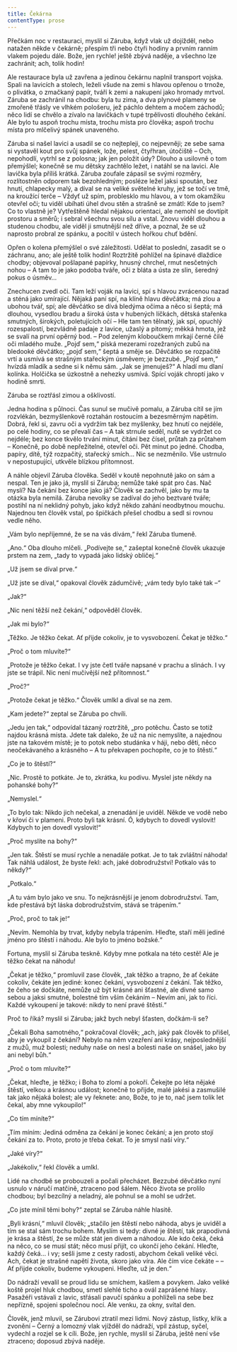 ```yaml
---
title: Čekárna
contentType: prose
---
```


<section>

Přečkám noc v restauraci, myslil si Záruba, když vlak už dojížděl, nebo natažen někde v čekárně; přespím tři nebo čtyři hodiny a prvním ranním vlakem pojedu dále. Bože, jen rychle! ještě zbývá naděje, a všechno lze zachránit; ach, tolik hodin!

</section>

<section>

Ale restaurace byla už zavřena a jedinou čekárnu naplnil transport vojska. Spali na lavicích a stolech, leželi všude na zemi s hlavou opřenou o trnože, o plivátka, o zmačkaný papír, tváří k zemi a nakupení jako hromady mrtvol. Záruba se zachránil na chodbu: byla tu zima, a dva plynové plameny se zmořeně třásly ve vlhkém pološeru, jež páchlo dehtem a močem záchodů; něco lidí se chvělo a zívalo na lavičkách v tupé trpělivosti dlouhého čekání. Ale bylo tu aspoň trochu místa, trochu místa pro člověka; aspoň trochu místa pro mlčelivý spánek unaveného.

Záruba si našel lavici a usadil se co nejtepleji, co nejpevněji; ze sebe sama si vystavěl kout pro svůj spánek, lože, pelest, čtyřhran, útočiště – Och, nepohodlí, vytrhl se z polosna; jak jen položit údy? Dlouho a usilovně o tom přemýšlel; konečně se mu dětsky zachtělo ležet, i natáhl se na lavici. Ale lavička byla příliš krátká. Záruba zoufale zápasil se svými rozměry, rozlítostněn odporem tak bezohledným; posléze ležel jaksi spoután, bez hnutí, chlapecky malý, a díval se na veliké světelné kruhy, jež se točí ve tmě, na kroužící terče – Vždyť už spím, problesklo mu hlavou, a v tom okamžiku otevřel oči; tu viděl ubíhati úhel dvou stěn a strašně se zmátl: Kde to jsem? Co to vlastně je? Vytřeštěně hledal nějakou orientaci, ale nemohl se dovtípit prostoru a směrů; i sebral všechnu svou sílu a vstal. Znovu viděl dlouhou a studenou chodbu, ale viděl ji smutnější než dříve, a poznal, že se už naprosto probral ze spánku, a pocítil v ústech hořkou chuť bdění.

Opřen o kolena přemýšlel o své záležitosti. Udělat to poslední, zasadit se o záchranu, ano; ale ještě tolik hodin! Roztržitě pohlížel na špinavé dlaždice chodby; objevoval pošlapané papírky, hnusný chrchel, rmut nesčetných nohou – A tam to je jako podoba tváře, oči z bláta a ústa ze slin, šeredný pokus o úsměv…

Znechucen zvedl oči. Tam leží voják na lavici, spí s hlavou zvrácenou nazad a sténá jako umírající. Nějaká paní spí, na klíně hlavu děvčátka; má zlou a ubohou tvář, spí; ale děvčátko se dívá bledýma očima a něco si šeptá; má dlouhou, vysedlou bradu a široká ústa v hubených líčkách, dětská stařenka smutných, širokých, poletujících očí – Hle tam ten tělnatý, jak spí, opuchlý rozespalostí, bezvládně padaje z lavice, užaslý a pitomý; měkká hmota, jež se svalí na první opěrný bod. – Pod zeleným kloboučkem mrkají černé čilé oči mladého muže. „Pojď sem,“ píská mezerami rozežraných zubů na bledooké děvčátko; „pojď sem,“ šeptá a směje se. Děvčátko se rozpačitě vrtí a usmívá se strašným stařeckým úsměvem; je bezzubé. „Pojď sem,“ hvízdá mladík a sedne si k němu sám. „Jak se jmenuješ?“ A hladí mu dlaní kolínka. Holčička se úzkostně a nehezky usmívá. Spící voják chroptí jako v hodině smrti.

Záruba se roztřásl zimou a ošklivostí.

Jedna hodina s půlnoci. Čas sunul se mučivě pomalu, a Záruba cítil se jím rozvlékán, bezmyšlenkově roztahán rostoucím a bezesměrným napětím. Dobrá, řekl si, zavru oči a vydržím tak bez myšlenky, bez hnutí co nejdéle, po celé hodiny, co se převalí čas – A tak strnule seděl, nutě se vydržet co nejdéle; bez konce tkvělo trvání minut, čítání bez čísel, průtah za průtahem – Konečně, po době nepřežitelné, otevřel oči. Pět minut po jedné. Chodba, papíry, dítě, týž rozpačitý, stařecký smích… Nic se nezměnilo. Vše ustrnulo v nepostupující, utkvěle blízkou přítomnost.

A náhle objevil Záruba člověka. Seděl v koutě nepohnutě jako on sám a nespal. Ten je jako já, myslil si Záruba; nemůže také spát pro čas. Nač myslí? Na čekání bez konce jako já? Člověk se zachvěl, jako by mu ta otázka byla nemilá. Záruba nevolky se zadíval do jeho beztvaré tváře; postihl na ní neklidný pohyb, jako když někdo zahání neodbytnou mouchu. Najednou ten člověk vstal, po špičkách přešel chodbu a sedl si rovnou vedle něho.

„Vám bylo nepříjemné, že se na vás dívám,“ řekl Záruba tlumeně.

„Ano.“ Oba dlouho mlčeli. „Podívejte se,“ zašeptal konečně člověk ukazuje prstem na zem, „tady to vypadá jako lidský obličej.“

„Už jsem se díval prve.“

„Už jste se díval,“ opakoval člověk zádumčivě; „vám tedy bylo také tak –“

„Jak?“

„Nic není těžší než čekání,“ odpověděl člověk.

„Jak mi bylo?“

„Těžko. Je těžko čekat. Ať přijde cokoliv, je to vysvobození. Čekat je těžko.“

„Proč o tom mluvíte?“

„Protože je těžko čekat. I vy jste četl tváře napsané v prachu a slinách. I vy jste se trápil. Nic není mučivější než přítomnost.“

„Proč?“

„Protože čekat je těžko.“ Člověk umlkl a díval se na zem.

„Kam jedete?“ zeptal se Záruba po chvíli.

„Jedu jen tak,“ odpovídal tázaný roztržitě, „pro potěchu. Často se totiž najdou krásná místa. Jdete tak daleko, že už na nic nemyslíte, a najednou jste na takovém místě; je to potok nebo studánka v háji, nebo děti, něco neočekávaného a krásného – A tu překvapen pochopíte, co je to štěstí.“

„Co je to štěstí?“

„Nic. Prostě to potkáte. Je to, zkrátka, ku podivu. Myslel jste někdy na pohanské bohy?“

„Nemyslel.“

„To bylo tak: Nikdo jich nečekal, a znenadání je uviděl. Někde ve vodě nebo v křoví či v plameni. Proto byli tak krásní. Ó, kdybych to dovedl vyslovit! Kdybych to jen dovedl vyslovit!“

„Proč myslíte na bohy?“

„Jen tak. Štěstí se musí rychle a nenadále potkat. Je to tak zvláštní náhoda! Tak náhlá událost, že byste řekl: ach, jaké dobrodružství! Potkalo vás to někdy?“

„Potkalo.“

„A tu vám bylo jako ve snu. To nejkrásnější je jenom dobrodružství. Tam, kde přestává být láska dobrodružstvím, stává se trápením.“

„Proč, proč to tak je!“

„Nevím. Nemohla by trvat, kdyby nebyla trápením. Hleďte, staří měli jediné jméno pro štěstí i náhodu. Ale bylo to jméno božské.“

Fortuna, myslil si Záruba teskně. Kdyby mne potkala na této cestě! Ale je těžko čekat na náhodu!

„Čekat je těžko,“ promluvil zase člověk, „tak těžko a trapno, že ať čekáte cokoliv, čekáte jen jediné: konec čekání, vysvobození z čekání. Tak těžko, že čeho se dočkáte, nemůže už být krásné ani šťastné, ale divné samo sebou a jaksi smutné, bolestné tím vším čekáním – Nevím ani, jak to říci. Každé vykoupení je takové: nikdy to není pravé štěstí.“

Proč to říká? myslil si Záruba; jakž bych nebyl šťasten, dočkám-li se?

„Čekali Boha samotného,“ pokračoval člověk; „ach, jaký pak člověk to přišel, aby je vykoupil z čekání? Nebylo na něm vzezření ani krásy, nejposlednější z mužů, muž bolesti; neduhy naše on nesl a bolesti naše on snášel, jako by ani nebyl bůh.“

„Proč o tom mluvíte?“

„Čekat, hleďte, je těžko; i Boha to zlomí a pokoří. Čekejte po léta nějaké štěstí, velkou a krásnou událost; konečně to přijde, malé jakési a zasmušilé tak jako nějaká bolest; ale vy řeknete: ano, Bože, to je to, nač jsem tolik let čekal, aby mne vykoupilo!“

„Co tím míníte?“

„Tím míním: Jediná odměna za čekání je konec čekání; a jen proto stojí čekání za to. Proto, proto je třeba čekat. To je smysl naší víry.“

„Jaké víry?“

„Jakékoliv,“ řekl člověk a umlkl.

Lidé na chodbě se probouzeli a počali přecházet. Bezzubé děvčátko nyní usnulo v náručí matčině, ztraceno pod šálem. Něco života se prolilo chodbou; byl bezcílný a neladný, ale pohnul se a mohl se udržet.

„Co jste mínil těmi bohy?“ zeptal se Záruba náhle hlasitě.

„Byli krásní,“ mluvil člověk; „stačilo jen štěstí nebo náhoda, abys je uviděl a tím se stal sám trochu bohem. Myslím si tedy: divné je štěstí, tak prapodivná je krása a štěstí, že se může stát jen divem a náhodou. Ale kdo čeká, čeká na něco, co se musí stát; něco musí přijít, co ukončí jeho čekání. Hleďte, každý čeká… i vy; sešli jsme z cesty radosti, abychom čekali veliké věci. Ach, čekat je strašné napětí života, skoro jako víra. Ale čím více čekáte – – Ať přijde cokoliv, budeme vykoupeni. Hleďte, už je den.“

Do nádraží vevalil se proud lidu se smíchem, kašlem a povykem. Jako veliké koště projel hluk chodbou, smetl slehlé ticho a ovál zaprášené hlasy. Pasažéři vstávali z lavic, střásali pavučí spánku a pohlíželi na sebe bez nepřízně, spojeni společnou nocí. Ale venku, za okny, svítal den.

Člověk, jenž mluvil, se Zárubovi ztratil mezi lidmi. Nový zástup, lístky, křik a zvonění – Černý a lomozný vlak vjížděl do nádraží, vpil zástup, syčel, vydechl a rozjel se k cíli. Bože, jen rychle, myslil si Záruba, ještě není vše ztraceno; doposud zbývá naděje.

</section>
